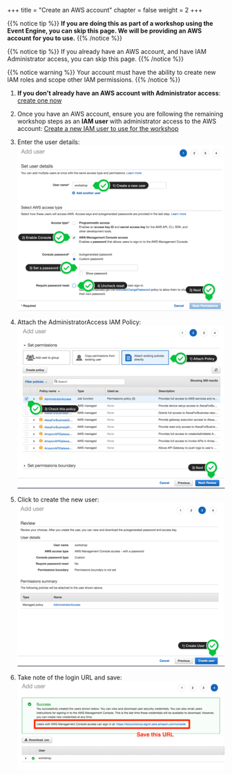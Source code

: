 +++
title = "Create an AWS account"
chapter = false
weight = 2
+++

{{% notice tip %}}
**If you are doing this as part of a workshop using the Event Engine, you can skip this page. We will be providing an AWS account for you to use.**
{{% /notice %}}

{{% notice tip %}}
If you already have an AWS account, and have IAM Administrator access, you can skip this page.
{{% /notice %}}

{{% notice warning %}}
Your account must have the ability to create new IAM roles and scope other IAM permissions.
{{% /notice %}}

1. **If you don't already have an AWS account with Administrator access**: [create
one now](https://aws.amazon.com/getting-started/)

2. Once you have an AWS account, ensure you are following the remaining workshop steps
as an **IAM user** with administrator access to the AWS account:
[Create a new IAM user to use for the workshop](https://console.aws.amazon.com/iam/home?region=us-east-1#/users$new)

3. Enter the user details:
![Create User](/images/iam-1-create-user.png)

4. Attach the AdministratorAccess IAM Policy:
![Attach Policy](/images/iam-2-attach-policy.png)

5. Click to create the new user:
![Confirm User](/images/iam-3-create-user.png)

6. Take note of the login URL and save:
![Login URL](/images/iam-4-save-url.png)

